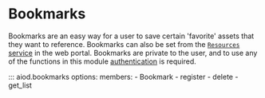 # Bookmarks

Bookmarks are an easy way for a user to save certain 'favorite' assets that they want to reference.
Bookmarks can also be set from the [`Resources` service](https://mylibrary.aiod.eu/resources) in the web portal.
Bookmarks are private to the user, and to use any of the functions in this module [authentication](authentication.md) is required.


::: aiod.bookmarks
    options:
      members:
        - Bookmark
        - register
        - delete
        - get_list
